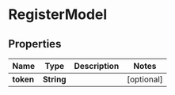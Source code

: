 
# RegisterModel

## Properties
Name | Type | Description | Notes
------------ | ------------- | ------------- | -------------
**token** | **String** |  |  [optional]



